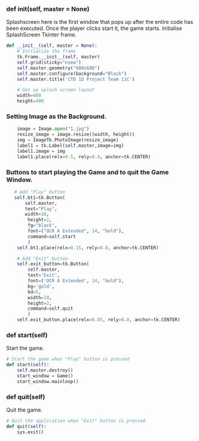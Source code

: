 ### def __init__(self, master = None)
Splashscreen here is the first window that pops up after the entire code has been executed. Once the player clicks start it, the game starts. 
Initialise SplashScreen Tkinter frame.
``` py 
def __init__(self, master = None):
    # Initialize the frame
    tk.Frame.__init__(self, master)
    self.grid(sticky="nsew")
    self.master.geometry("600x600")
    self.master.configure(background="Black")
    self.master.title('CTD 1D Project Team 11C')    

    # Set up splash screen layout    
    width=400
    height=400  
```
### Setting Image as the Background.
``` py 
    image = Image.open("1.jpg")
    resize_image = image.resize((width, height))
    img = ImageTk.PhotoImage(resize_image)
    label1 = tk.Label(self.master,image=img)
    label1.image = img
    label1.place(relx=0.5, rely=0.4, anchor=tk.CENTER)
```
### Buttons to start playing the Game and to quit the Game Window.
``` py 
   # Add "Play" button 
   self.bt1=tk.Button(
       self.master,
       text="Play",
       width=10,
        height=2,
        fg="black",
        font=("OCR A Extended", 14, "bold"),
        command=self.start
        )
    self.bt1.place(relx=0.15, rely=0.8, anchor=tk.CENTER)

    # Add "Exit" button        
    self.exit_button=tk.Button(
        self.master,
        text='Exit',
        font=('OCR A Extended', 14, "bold"), 
        bg='gold', 
        bd=5, 
        width=10,
        height=2,
        command=self.quit
        )
    self.exit_button.place(relx=0.85, rely=0.8, anchor=tk.CENTER)
```
### def start(self)
Start the game.
``` py
# Start the game when "Play" button is pressed
def start(self):
    self.master.destroy()
    start_window = Game()
    start_window.mainloop()
```

### def quit(self)
Quit the game.
```py
# Quit the application when "Exit" button is pressed
def quit(self):
    sys.exit()
```
